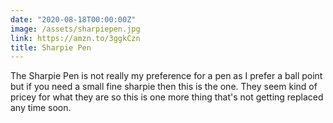 ```yaml
---
date: "2020-08-18T00:00:00Z"
image: /assets/sharpiepen.jpg
link: https://amzn.to/3ggkCzn
title: Sharpie Pen
---
```


The Sharpie Pen is not really my preference for a pen as I prefer a ball point but if you need a small fine sharpie then this is the one. They seem kind of pricey for what they are so this is one more thing that's not getting replaced any time soon.


